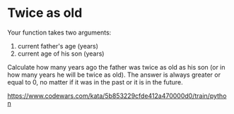 # Twice as old

Your function takes two arguments:

1. current father's age (years)
2. current age of his son (years)

Сalculate how many years ago the father was twice as old as his son (or in how many years he will be twice as old). The answer is always greater or equal to 0, no matter if it was in the past or it is in the future.

https://www.codewars.com/kata/5b853229cfde412a470000d0/train/python